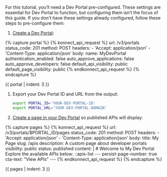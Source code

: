 For this tutorial, you’ll need a Dev Portal pre-configured. These settings are essential for Dev Portal to function, but configuring them isn’t the focus of this guide. If you don't have these settings already configured, follow these steps to pre-configure them:

1. [Create a Dev Portal](/api/konnect/portal-management/v3/#/operations/create-portal):
   <!--vale off-->
{% capture portal %}
{% konnect_api_request %}
url: /v3/portals
status_code: 201
method: POST
headers:
    - 'Accept: application/json'
    - 'Content-Type: application/json'
body:
    name: MyDevPortal
    authentication_enabled: false
    auto_approve_applications: false
    auto_approve_developers: false
    default_api_visibility: public
    default_page_visibility: public
{% endkonnect_api_request %}
{% endcapture %}

{{ portal | indent: 3 }}
   <!--vale on-->
1. Export your Dev Portal ID and URL from the output:
   ```sh
   export PORTAL_ID='YOUR-DEV-PORTAL-ID'
   export PORTAL_URL='YOUR-DEV-PORTAL-DOMAIN'
   ```
1. [Create a page in your Dev Portal](/api/konnect/portal-management/v3/#/operations/create-portal-page) so published APIs will display:
<!--vale off-->
{% capture pages %}
{% konnect_api_request %}
url: /v3/portals/$PORTAL_ID/pages
status_code: 201
method: POST
headers:
    - 'Accept: application/json'
    - 'Content-Type: application/json'
body:
    title: My Page
    slug: /apis
    description: A custom page about developer portals
    visibility: public
    status: published
    content: |
     # Welcome to My Dev Portal
     Explore the available APIs below:
     ::apis-list
     ---
     persist-page-number: true
     cta-text: "View APIs"
     ---
{% endkonnect_api_request %}
{% endcapture %}

{{ pages | indent: 3 }}
   <!--vale on-->